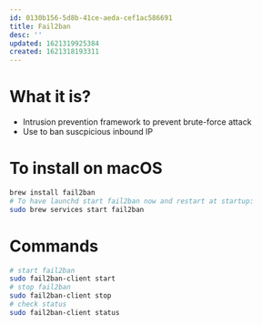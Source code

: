 ```yaml
---
id: 0130b156-5d8b-41ce-aeda-cef1ac586691
title: Fail2ban
desc: ''
updated: 1621319925384
created: 1621318193311
---
```


# What it is?
- Intrusion prevention framework to prevent brute-force attack
- Use to ban suscpicious inbound IP

# To install on macOS
```bash
brew install fail2ban
# To have launchd start fail2ban now and restart at startup:
sudo brew services start fail2ban
```

# Commands

```bash
# start fail2ban
sudo fail2ban-client start
# stop fail2ban
sudo fail2ban-client stop
# check status
sudo fail2ban-client status
```
